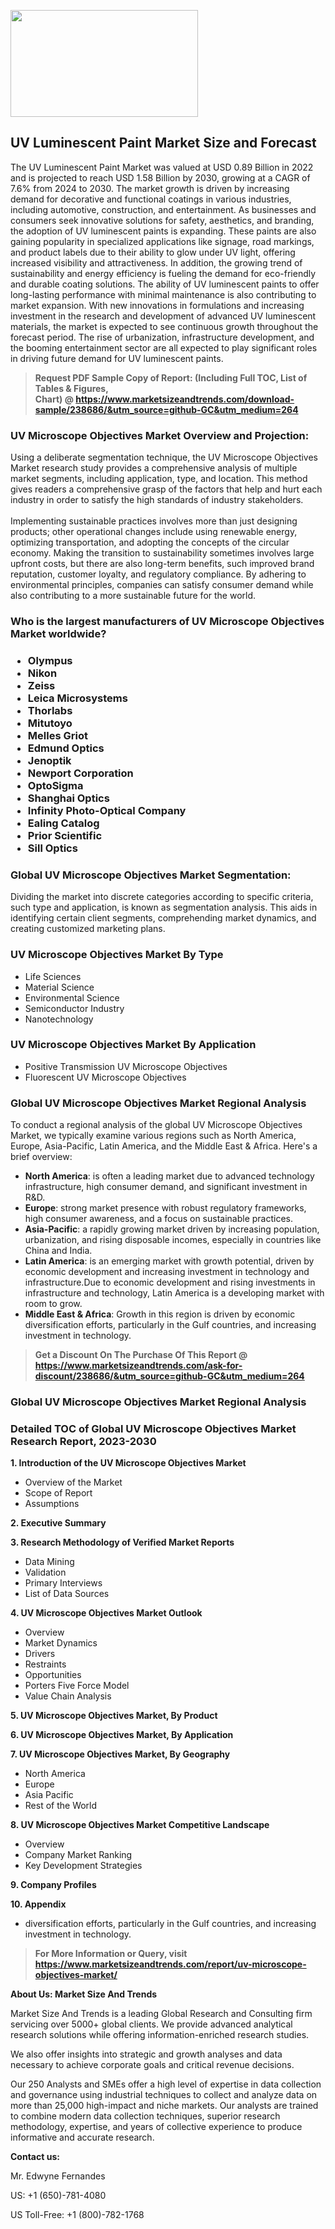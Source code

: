 <p><img class="alignnone size-medium wp-image-20088" src="https://ffe5etoiles.com/wp-content/uploads/2024/12/MST1-300x171.png" alt="" width="300" height="171" /></p><h2>UV Luminescent Paint Market Size and Forecast</h2><p>The UV Luminescent Paint Market was valued at USD 0.89 Billion in 2022 and is projected to reach USD 1.58 Billion by 2030, growing at a CAGR of 7.6% from 2024 to 2030. The market growth is driven by increasing demand for decorative and functional coatings in various industries, including automotive, construction, and entertainment. As businesses and consumers seek innovative solutions for safety, aesthetics, and branding, the adoption of UV luminescent paints is expanding. These paints are also gaining popularity in specialized applications like signage, road markings, and product labels due to their ability to glow under UV light, offering increased visibility and attractiveness. In addition, the growing trend of sustainability and energy efficiency is fueling the demand for eco-friendly and durable coating solutions. The ability of UV luminescent paints to offer long-lasting performance with minimal maintenance is also contributing to market expansion. With new innovations in formulations and increasing investment in the research and development of advanced UV luminescent materials, the market is expected to see continuous growth throughout the forecast period. The rise of urbanization, infrastructure development, and the booming entertainment sector are all expected to play significant roles in driving future demand for UV luminescent paints.</p></p><blockquote id="" class=""><strong>Request PDF Sample Copy of Report: (Including Full TOC, List of Tables &amp; Figures, Chart)&nbsp;@&nbsp;<strong><a href="https://www.marketsizeandtrends.com/download-sample/238686/&utm_source=github-GC&utm_medium=264" target="_blank">https://www.marketsizeandtrends.com/download-sample/238686/&utm_source=github-GC&utm_medium=264</a></strong></strong></blockquote><h3 id="" class="">UV Microscope Objectives Market&nbsp;Overview and Projection:</h3><p id="" class="">Using a deliberate segmentation technique, the UV Microscope Objectives Market research study provides a comprehensive analysis of multiple market segments, including application, type, and location. This method gives readers a comprehensive grasp of the factors that help and hurt each industry in order to satisfy the high standards of industry stakeholders. <br /> <br />Implementing sustainable practices involves more than just designing products; other operational changes include using renewable energy, optimizing transportation, and adopting the concepts of the circular economy. Making the transition to sustainability sometimes involves large upfront costs, but there are also long-term benefits, such improved brand reputation, customer loyalty, and regulatory compliance. By adhering to environmental principles, companies can satisfy consumer demand while also contributing to a more sustainable future for the world.</p><h3 id="" class="">Who is the largest manufacturers of&nbsp;UV Microscope Objectives Market worldwide?</h3><h3 class=""><p><ul><li>Olympus </li><li> Nikon </li><li> Zeiss </li><li> Leica Microsystems </li><li> Thorlabs </li><li> Mitutoyo </li><li> Melles Griot </li><li> Edmund Optics </li><li> Jenoptik </li><li> Newport Corporation </li><li> OptoSigma </li><li> Shanghai Optics </li><li> Infinity Photo-Optical Company </li><li> Ealing Catalog </li><li> Prior Scientific </li><li> Sill Optics</li></ul></p></h3><h3 id="" class="">Global&nbsp;UV Microscope Objectives Market Segmentation:</h3><p id="" class="">Dividing the market into discrete categories according to specific criteria, such type and application, is known as segmentation analysis. This aids in identifying certain client segments, comprehending market dynamics, and creating customized marketing plans.</p><h3 id="" class="">UV Microscope Objectives Market&nbsp;By Type</h3><p><p><ul><li>Life Sciences</li><li> Material Science</li><li> Environmental Science</li><li> Semiconductor Industry</li><li> Nanotechnology</p></li></ul></p></p><h3 id="" class="">UV Microscope Objectives Market&nbsp;By Application</h3><p class=""><p><ul><li>Positive Transmission UV Microscope Objectives</li><li> Fluorescent UV Microscope Objectives</li></ul></p></p><h3 id="" class="">Global UV Microscope Objectives Market Regional Analysis</h3><p id="" class="">To conduct a regional analysis of the global UV Microscope Objectives Market, we typically examine various regions such as North America, Europe, Asia-Pacific, Latin America, and the Middle East &amp; Africa. Here's a brief overview:</p><ul><li><strong>North America</strong>: is often a leading market due to advanced technology infrastructure, high consumer demand, and significant investment in R&amp;D.</li><li><strong>Europe</strong>: strong market presence with robust regulatory frameworks, high consumer awareness, and a focus on sustainable practices.</li><li><strong>Asia-Pacific</strong>: a rapidly growing market driven by increasing population, urbanization, and rising disposable incomes, especially in countries like China and India.</li><li><strong>Latin America</strong>: is an emerging market with growth potential, driven by economic development and increasing investment in technology and infrastructure.Due to economic development and rising investments in infrastructure and technology, Latin America is a developing market with room to grow.</li><li><strong>Middle East &amp; Africa</strong>: Growth in this region is driven by economic diversification efforts, particularly in the Gulf countries, and increasing investment in technology.</li></ul><blockquote id="" class=""><strong>Get a Discount On The Purchase Of This Report @ <strong><a href="https://www.marketsizeandtrends.com/ask-for-discount/238686/&utm_source=github-GC&utm_medium=264" target="_blank">https://www.marketsizeandtrends.com/ask-for-discount/238686/&utm_source=github-GC&utm_medium=264</a></strong></strong></blockquote><h3 id="" class="">Global UV Microscope Objectives Market Regional Analysis</h3><h3 id="" class="">Detailed TOC of Global UV Microscope Objectives Market Research Report, 2023-2030</h3><p id="" class=""><strong>1. Introduction of the UV Microscope Objectives Market</strong></p><ul><li>Overview of the Market</li><li>Scope of Report</li><li>Assumptions</li></ul><p id="" class=""><strong>2. Executive Summary</strong></p><p id="" class=""><strong>3. Research Methodology of Verified Market Reports</strong></p><ul><li>Data Mining</li><li>Validation</li><li>Primary Interviews</li><li>List of Data Sources</li></ul><p id="" class=""><strong>4. UV Microscope Objectives Market Outlook</strong></p><ul><li>Overview</li><li>Market Dynamics</li><li>Drivers</li><li>Restraints</li><li>Opportunities</li><li>Porters Five Force Model</li><li>Value Chain Analysis</li></ul><p id="" class=""><strong>5. UV Microscope Objectives Market, By Product</strong></p><p id="" class=""><strong>6. UV Microscope Objectives Market, By Application</strong></p><p id="" class=""><strong>7. UV Microscope Objectives Market, By Geography</strong></p><ul><li>North America</li><li>Europe</li><li>Asia Pacific</li><li>Rest of the World</li></ul><p id="" class=""><strong>8. UV Microscope Objectives Market Competitive Landscape</strong></p><ul><li>Overview</li><li>Company Market Ranking</li><li>Key Development Strategies</li></ul><p id="" class=""><strong>9. Company Profiles</strong></p><p id="" class=""><strong>10. Appendix</strong></p><ul><li>diversification efforts, particularly in the Gulf countries, and increasing investment in technology.</li></ul><blockquote id="" class=""><strong>For More Information or Query, visit <strong><strong><a href="https://www.marketsizeandtrends.com/report/uv-microscope-objectives-market/" target="_blank">https://www.marketsizeandtrends.com/report/uv-microscope-objectives-market/</a></strong></strong></strong></blockquote><p id="" class=""><strong>About Us: Market Size And Trends</strong></p><p id="" class="">Market Size And Trends is a leading Global Research and Consulting firm servicing over 5000+ global clients. We provide advanced analytical research solutions while offering information-enriched research studies.</p><p id="" class="">We also offer insights into strategic and growth analyses and data necessary to achieve corporate goals and critical revenue decisions.</p><p id="" class="">Our 250 Analysts and SMEs offer a high level of expertise in data collection and governance using industrial techniques to collect and analyze data on more than 25,000 high-impact and niche markets. Our analysts are trained to combine modern data collection techniques, superior research methodology, expertise, and years of collective experience to produce informative and accurate research.</p><p id="" class=""><strong>Contact us:</strong></p><p id="" class="">Mr. Edwyne Fernandes</p><p id="" class="">US: +1 (650)-781-4080</p><p id="" class="">US Toll-Free: +1 (800)-782-1768</p>
